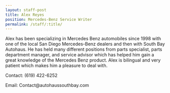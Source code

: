 ```yaml
---
layout: staff-post
title: Alex Reyes
position: Mercedes-Benz Service Writer
permalink: /staff/:title/
---
```


<p>Alex has been specializing in Mercedes Benz automobiles since 1998 with one of the local San Diego Mercedes-Benz dealers and then with South Bay Autohaus. He has held many different positions from parts specialist, parts department manager, and service advisor which has helped him gain a great knowledge of the Mercedes Benz product. Alex is bilingual and very patient which makes him a pleasure to deal with.</p>

<p>Contact: (619) 422-6252</p>
<p>Email: Contact@autohaussouthbay.com</p>
